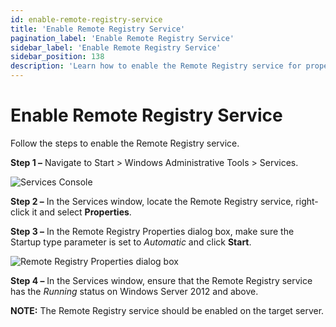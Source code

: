 ```yaml
---
id: enable-remote-registry-service
title: 'Enable Remote Registry Service'
pagination_label: 'Enable Remote Registry Service'
sidebar_label: 'Enable Remote Registry Service'
sidebar_position: 138
description: 'Learn how to enable the Remote Registry service for proper system monitoring and data collection.'
---
```


# Enable Remote Registry Service

Follow the steps to enable the Remote Registry service.

**Step 1 –** Navigate to Start > Windows Administrative Tools > Services.

![Services Console](/img/product_docs/1secure/configuration/computer/manualconfig_genevents_remoteregistry2016.webp)

**Step 2 –** In the Services window, locate the Remote Registry service, right-click it and select
**Properties**.

**Step 3 –** In the Remote Registry Properties dialog box, make sure the Startup type parameter is
set to _Automatic_ and click **Start**.

![Remote Registry Properties dialog box](/img/product_docs/1secure/configuration/computer/manualconfig_genevents_remoteregistry_start2016.webp)

**Step 4 –** In the Services window, ensure that the Remote Registry service has the _Running_
status on Windows Server 2012 and above.

**NOTE:** The Remote Registry service should be enabled on the target server.
